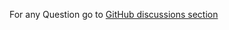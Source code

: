 For any Question go to [GitHub discussions section](https://github.com/FrancescoXX/100-days-of-Web3/discussions)
